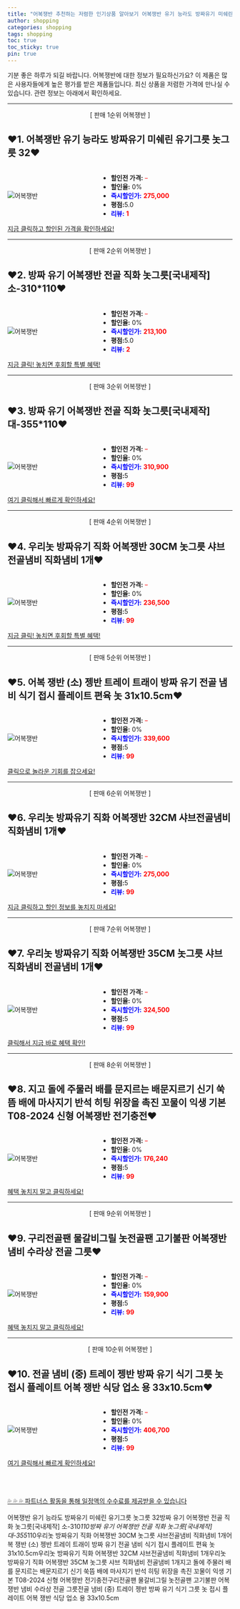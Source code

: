 ```yaml
---
title: "어복쟁반 추천하는 저렴한 인기상품 알아보기 어복쟁반 유기 능라도 방짜유기 미쉐린"
author: shopping
categories: shopping
tags: shopping
toc: true
toc_sticky: true
pin: true
---
```

기분 좋은 하루가 되길 바랍니다. 어복쟁반에 대한 정보가 필요하신가요?  이 제품은 많은 사용자들에게 높은 평가를 받은 제품들입니다. 최신 상품을 저렴한 가격에 만나실 수 있습니다. 관련 정보는 아래에서 확인하세요.

---
<p class="toplist" style="margin: 0 auto; display: block; width: fit-content;">[ 판매 1순위 어복쟁반 ]</p>

<h2><strong>❤️1. 어복쟁반 유기 능라도 방짜유기 미쉐린 유기그릇 놋그릇 32❤️</strong></h2>

<div style="display: flex; align-items: center;">
    <div style="flex: 0.4;">
        <img src="https://thumbnail6.coupangcdn.com/thumbnails/remote/230x230ex/image/vendor_inventory/4e7c/28459bb789141d95cab33a4ce9f23478b981ce338e6d85b51568ee21f511.jpeg" alt="어복쟁반" style="max-width: 100%;">
    </div>
    <div style="flex: 0.6; margin-left: 10px;">
        <ul>
            <li><strong>할인전 가격:</strong> <del style="color: red;">-</del></li>
            <li><strong>할인율:</strong> 0%</li>
            <li><span style='color:blue'><strong>즉시할인가:</strong></span> <span style='color:red'><strong>275,000</strong></span></li>
            <li><strong>평점:</strong>5.0</li>
            <li><span style='color:blue'><strong>리뷰:</strong></span> <span style='color:red'><strong>1</strong></span></li>
        </ul>
    </div>
</div>
<div class="center">
    <a href="https://selin100587001.github.io?lptag=AF9450613&subid=githubio&pageKey=5556344525&traceid=V0-153&itemId=8800049596&vendorItemId=76086914469" class="myButton">
        지금 클릭하고 할인된 가격을 확인하세요!
    </a>
</div>


---
<p class="toplist" style="margin: 0 auto; display: block; width: fit-content;">[ 판매 2순위 어복쟁반 ]</p>

<h2><strong>❤️2. 방짜 유기 어복쟁반 전골 직화 놋그릇[국내제작] 소-310*110❤️</strong></h2>

<div style="display: flex; align-items: center;">
    <div style="flex: 0.4;">
        <img src="https://thumbnail7.coupangcdn.com/thumbnails/remote/230x230ex/image/vendor_inventory/ad52/c0aae7cc4d82c38e9de1976785620fa61605a31be9116d4726aae2b67bca.jpg" alt="어복쟁반" style="max-width: 100%;">
    </div>
    <div style="flex: 0.6; margin-left: 10px;">
        <ul>
            <li><strong>할인전 가격:</strong> <del style="color: red;">-</del></li>
            <li><strong>할인율:</strong> 0%</li>
            <li><span style='color:blue'><strong>즉시할인가:</strong></span> <span style='color:red'><strong>213,100</strong></span></li>
            <li><strong>평점:</strong>5.0</li>
            <li><span style='color:blue'><strong>리뷰:</strong></span> <span style='color:red'><strong>2</strong></span></li>
        </ul>
    </div>
</div>
<div class="center">
    <a href="https://selin100587001.github.io?lptag=AF9450613&subid=githubio&pageKey=7265717039&traceid=V0-153&itemId=18517553323&vendorItemId=83200243886" class="myButton">
        지금 클릭! 놓치면 후회할 특별 혜택!
    </a>
</div>


---
<p class="toplist" style="margin: 0 auto; display: block; width: fit-content;">[ 판매 3순위 어복쟁반 ]</p>

<h2><strong>❤️3. 방짜 유기 어복쟁반 전골 직화 놋그릇[국내제작] 대-355*110❤️</strong></h2>

<div style="display: flex; align-items: center;">
    <div style="flex: 0.4;">
        <img src="https://thumbnail7.coupangcdn.com/thumbnails/remote/230x230ex/image/vendor_inventory/ad52/c0aae7cc4d82c38e9de1976785620fa61605a31be9116d4726aae2b67bca.jpg" alt="어복쟁반" style="max-width: 100%;">
    </div>
    <div style="flex: 0.6; margin-left: 10px;">
        <ul>
            <li><strong>할인전 가격:</strong> <del style="color: red;">-</del></li>
            <li><strong>할인율:</strong> 0%</li>
            <li><span style='color:blue'><strong>즉시할인가:</strong></span> <span style='color:red'><strong>310,900</strong></span></li>
            <li><strong>평점:</strong>5</li>
            <li><span style='color:blue'><strong>리뷰:</strong></span> <span style='color:red'><strong>99</strong></span></li>
        </ul>
    </div>
</div>
<div class="center">
    <a href="https://selin100587001.github.io?lptag=AF9450613&subid=githubio&pageKey=7204239678&traceid=V0-153&itemId=18216508936&vendorItemId=83200243875" class="myButton">
        여기 클릭해서 빠르게 확인하세요!
    </a>
</div>


---
<p class="toplist" style="margin: 0 auto; display: block; width: fit-content;">[ 판매 4순위 어복쟁반 ]</p>

<h2><strong>❤️4. 우리놋 방짜유기 직화 어복쟁반 30CM 놋그릇 샤브전골냄비 직화냄비 1개❤️</strong></h2>

<div style="display: flex; align-items: center;">
    <div style="flex: 0.4;">
        <img src="https://thumbnail10.coupangcdn.com/thumbnails/remote/230x230ex/image/vendor_inventory/88ea/3c462b1ae390152549e1c1bc40e0d81c94e6335f189769a5e2468e7563de.jpg" alt="어복쟁반" style="max-width: 100%;">
    </div>
    <div style="flex: 0.6; margin-left: 10px;">
        <ul>
            <li><strong>할인전 가격:</strong> <del style="color: red;">-</del></li>
            <li><strong>할인율:</strong> 0%</li>
            <li><span style='color:blue'><strong>즉시할인가:</strong></span> <span style='color:red'><strong>236,500</strong></span></li>
            <li><strong>평점:</strong>5</li>
            <li><span style='color:blue'><strong>리뷰:</strong></span> <span style='color:red'><strong>99</strong></span></li>
        </ul>
    </div>
</div>
<div class="center">
    <a href="https://selin100587001.github.io?lptag=AF9450613&subid=githubio&pageKey=7142007207&traceid=V0-153&itemId=17934983419&vendorItemId=85087836654" class="myButton">
        지금 클릭! 놓치면 후회할 특별 혜택!
    </a>
</div>


---
<p class="toplist" style="margin: 0 auto; display: block; width: fit-content;">[ 판매 5순위 어복쟁반 ]</p>

<h2><strong>❤️5. 어복 쟁반 (소) 젱반 트레이 트래이 방짜 유기 전골 냄비 식기 접시 플레이트 편육 놋 31x10.5cm❤️</strong></h2>

<div style="display: flex; align-items: center;">
    <div style="flex: 0.4;">
        <img src="https://thumbnail6.coupangcdn.com/thumbnails/remote/230x230ex/image/vendor_inventory/3a27/3b80374c49763f70370815f3d320e0e7866569eaf55587d85e2fb5868027.jpg" alt="어복쟁반" style="max-width: 100%;">
    </div>
    <div style="flex: 0.6; margin-left: 10px;">
        <ul>
            <li><strong>할인전 가격:</strong> <del style="color: red;">-</del></li>
            <li><strong>할인율:</strong> 0%</li>
            <li><span style='color:blue'><strong>즉시할인가:</strong></span> <span style='color:red'><strong>339,600</strong></span></li>
            <li><strong>평점:</strong>5</li>
            <li><span style='color:blue'><strong>리뷰:</strong></span> <span style='color:red'><strong>99</strong></span></li>
        </ul>
    </div>
</div>
<div class="center">
    <a href="https://selin100587001.github.io?lptag=AF9450613&subid=githubio&pageKey=8048638422&traceid=V0-153&itemId=22566134397&vendorItemId=89608020185" class="myButton">
        클릭으로 놀라운 기회를 잡으세요!
    </a>
</div>


---
<p class="toplist" style="margin: 0 auto; display: block; width: fit-content;">[ 판매 6순위 어복쟁반 ]</p>

<h2><strong>❤️6. 우리놋 방짜유기 직화 어복쟁반 32CM 샤브전골냄비 직화냄비 1개❤️</strong></h2>

<div style="display: flex; align-items: center;">
    <div style="flex: 0.4;">
        <img src="https://thumbnail6.coupangcdn.com/thumbnails/remote/230x230ex/image/vendor_inventory/da8e/408b963e2b21605095aa52cb7031a1deb0d46a125dedd0fd071df5b8726c.jpg" alt="어복쟁반" style="max-width: 100%;">
    </div>
    <div style="flex: 0.6; margin-left: 10px;">
        <ul>
            <li><strong>할인전 가격:</strong> <del style="color: red;">-</del></li>
            <li><strong>할인율:</strong> 0%</li>
            <li><span style='color:blue'><strong>즉시할인가:</strong></span> <span style='color:red'><strong>275,000</strong></span></li>
            <li><strong>평점:</strong>5</li>
            <li><span style='color:blue'><strong>리뷰:</strong></span> <span style='color:red'><strong>99</strong></span></li>
        </ul>
    </div>
</div>
<div class="center">
    <a href="https://selin100587001.github.io?lptag=AF9450613&subid=githubio&pageKey=7140294375&traceid=V0-153&itemId=17925365715&vendorItemId=85087851870" class="myButton">
        지금 클릭하고 할인 정보를 놓치지 마세요!
    </a>
</div>


---
<p class="toplist" style="margin: 0 auto; display: block; width: fit-content;">[ 판매 7순위 어복쟁반 ]</p>

<h2><strong>❤️7. 우리놋 방짜유기 직화 어복쟁반 35CM 놋그릇 샤브 직화냄비 전골냄비 1개❤️</strong></h2>

<div style="display: flex; align-items: center;">
    <div style="flex: 0.4;">
        <img src="https://thumbnail10.coupangcdn.com/thumbnails/remote/230x230ex/image/vendor_inventory/d582/59729439d975c2067ccaea09d5436b007b00bf853190e22d10ff2268550a.jpg" alt="어복쟁반" style="max-width: 100%;">
    </div>
    <div style="flex: 0.6; margin-left: 10px;">
        <ul>
            <li><strong>할인전 가격:</strong> <del style="color: red;">-</del></li>
            <li><strong>할인율:</strong> 0%</li>
            <li><span style='color:blue'><strong>즉시할인가:</strong></span> <span style='color:red'><strong>324,500</strong></span></li>
            <li><strong>평점:</strong>5</li>
            <li><span style='color:blue'><strong>리뷰:</strong></span> <span style='color:red'><strong>99</strong></span></li>
        </ul>
    </div>
</div>
<div class="center">
    <a href="https://selin100587001.github.io?lptag=AF9450613&subid=githubio&pageKey=7140297087&traceid=V0-153&itemId=17925379741&vendorItemId=85087863346" class="myButton">
        클릭해서 지금 바로 혜택 확인!
    </a>
</div>


---
<p class="toplist" style="margin: 0 auto; display: block; width: fit-content;">[ 판매 8순위 어복쟁반 ]</p>

<h2><strong>❤️8. 지고 돌에 주물러 배를 문지르는 배문지르기 신기 쑥뜸 배에 마사지기 반석 히팅 위장을 촉진 꼬물이 익생 기본 T08-2024 신형 어복쟁반 전기충전❤️</strong></h2>

<div style="display: flex; align-items: center;">
    <div style="flex: 0.4;">
        <img src="https://thumbnail7.coupangcdn.com/thumbnails/remote/230x230ex/image/vendor_inventory/a5a0/3b7236a32f5b97e389941698779e171e338855bd35e4e83e0555074523d2.png" alt="어복쟁반" style="max-width: 100%;">
    </div>
    <div style="flex: 0.6; margin-left: 10px;">
        <ul>
            <li><strong>할인전 가격:</strong> <del style="color: red;">-</del></li>
            <li><strong>할인율:</strong> 0%</li>
            <li><span style='color:blue'><strong>즉시할인가:</strong></span> <span style='color:red'><strong>176,240</strong></span></li>
            <li><strong>평점:</strong>5</li>
            <li><span style='color:blue'><strong>리뷰:</strong></span> <span style='color:red'><strong>99</strong></span></li>
        </ul>
    </div>
</div>
<div class="center">
    <a href="https://selin100587001.github.io?lptag=AF9450613&subid=githubio&pageKey=8250911304&traceid=V0-153&itemId=23753655216&vendorItemId=90778132781" class="myButton">
        혜택 놓치지 말고 클릭하세요!
    </a>
</div>


---
<p class="toplist" style="margin: 0 auto; display: block; width: fit-content;">[ 판매 9순위 어복쟁반 ]</p>

<h2><strong>❤️9. 구리전골팬 물갈비그릴 놋전골팬 고기불판 어복쟁반 냄비 수라상 전골 그릇❤️</strong></h2>

<div style="display: flex; align-items: center;">
    <div style="flex: 0.4;">
        <img src="https://thumbnail10.coupangcdn.com/thumbnails/remote/230x230ex/image/vendor_inventory/c11d/aa78507b678d91152a652879c86bca2baafe3a8bde9021923f02e16b4ef0.jpg" alt="어복쟁반" style="max-width: 100%;">
    </div>
    <div style="flex: 0.6; margin-left: 10px;">
        <ul>
            <li><strong>할인전 가격:</strong> <del style="color: red;">-</del></li>
            <li><strong>할인율:</strong> 0%</li>
            <li><span style='color:blue'><strong>즉시할인가:</strong></span> <span style='color:red'><strong>159,900</strong></span></li>
            <li><strong>평점:</strong>5</li>
            <li><span style='color:blue'><strong>리뷰:</strong></span> <span style='color:red'><strong>99</strong></span></li>
        </ul>
    </div>
</div>
<div class="center">
    <a href="https://selin100587001.github.io?lptag=AF9450613&subid=githubio&pageKey=7296249308&traceid=V0-153&itemId=18659919753&vendorItemId=85794548641" class="myButton">
        혜택 놓치지 말고 클릭하세요!
    </a>
</div>


---
<p class="toplist" style="margin: 0 auto; display: block; width: fit-content;">[ 판매 10순위 어복쟁반 ]</p>

<h2><strong>❤️10. 전골 냄비 (중) 트레이 젱반 방짜 유기 식기 그릇 놋 접시 플레이트 어복 쟁반 식당 업소 용 33x10.5cm❤️</strong></h2>

<div style="display: flex; align-items: center;">
    <div style="flex: 0.4;">
        <img src="https://thumbnail6.coupangcdn.com/thumbnails/remote/230x230ex/image/vendor_inventory/65d8/e2e0ede0709fcc145e4ffeec7796533985c3c50144c0fb8c1d203cee5c41.jpg" alt="어복쟁반" style="max-width: 100%;">
    </div>
    <div style="flex: 0.6; margin-left: 10px;">
        <ul>
            <li><strong>할인전 가격:</strong> <del style="color: red;">-</del></li>
            <li><strong>할인율:</strong> 0%</li>
            <li><span style='color:blue'><strong>즉시할인가:</strong></span> <span style='color:red'><strong>406,700</strong></span></li>
            <li><strong>평점:</strong>5</li>
            <li><span style='color:blue'><strong>리뷰:</strong></span> <span style='color:red'><strong>99</strong></span></li>
        </ul>
    </div>
</div>
<div class="center">
    <a href="https://selin100587001.github.io?lptag=AF9450613&subid=githubio&pageKey=8048638487&traceid=V0-153&itemId=22566134624&vendorItemId=89608020438" class="myButton">
        여기 클릭해서 빠르게 확인하세요!
    </a>
</div>

<br><br><br>[💦 💦 💦 파트너스 활동을 통해 일정액의 수수료를 제공받을 수 있습니다](https://link.coupang.com/a/bcpT2c)<br><br>어복쟁반 유기 능라도 방짜유기 미쉐린 유기그릇 놋그릇 32방짜 유기 어복쟁반 전골 직화 놋그릇[국내제작] 소-310*110방짜 유기 어복쟁반 전골 직화 놋그릇[국내제작] 대-355*110우리놋 방짜유기 직화 어복쟁반 30CM 놋그릇 샤브전골냄비 직화냄비 1개어복 쟁반 (소) 젱반 트레이 트래이 방짜 유기 전골 냄비 식기 접시 플레이트 편육 놋 31x10.5cm우리놋 방짜유기 직화 어복쟁반 32CM 샤브전골냄비 직화냄비 1개우리놋 방짜유기 직화 어복쟁반 35CM 놋그릇 샤브 직화냄비 전골냄비 1개지고 돌에 주물러 배를 문지르는 배문지르기 신기 쑥뜸 배에 마사지기 반석 히팅 위장을 촉진 꼬물이 익생 기본 T08-2024 신형 어복쟁반 전기충전구리전골팬 물갈비그릴 놋전골팬 고기불판 어복쟁반 냄비 수라상 전골 그릇전골 냄비 (중) 트레이 젱반 방짜 유기 식기 그릇 놋 접시 플레이트 어복 쟁반 식당 업소 용 33x10.5cm